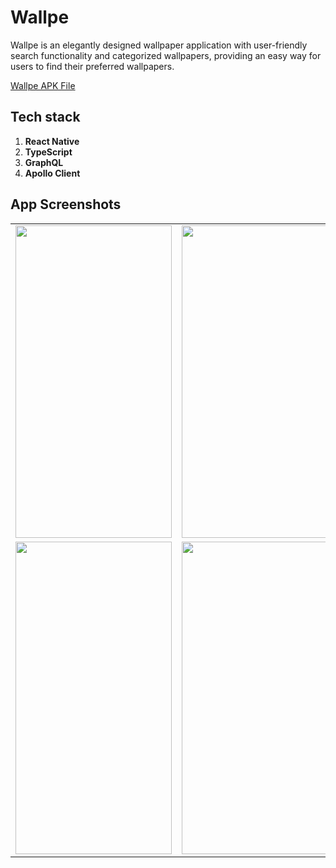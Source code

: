 # Wallpe
Wallpe is an elegantly designed wallpaper application with user-friendly search functionality and categorized wallpapers, providing an easy way for users to find their preferred wallpapers.

  [Wallpe APK File](https://drive.google.com/drive/u/0/folders/1RVoJaX8s6qbNiT3p9BMDfqCMkss-PWJ2)

## Tech stack 
  1. **React Native**
  2. **TypeScript**
  3. **GraphQL**
  4. **Apollo Client**

 ## App Screenshots

<table align="center">
  <tr>
    <td><img src="https://github.com/bharathsandepogu01/Wallpe/assets/86849197/7669835b-6a37-4ff7-bcab-7ca6186d8ff4" width="250" height="500"></td>
    <td><img src="https://github.com/bharathsandepogu01/Wallpe/assets/86849197/dbffedd3-dddb-415e-87b5-f36a550654b1" width="250" height="500"></td>
    <td><img src="https://github.com/bharathsandepogu01/Wallpe/assets/86849197/083d0f89-dc63-4a7f-8345-d91a9e91908b" width="250" height="500"></td>
  </tr>
  <tr>
    <td><img src="https://github.com/bharathsandepogu01/Wallpe/assets/86849197/e96f53e6-74e3-4e4b-81ff-e3b3ed26ffe3" width="250" height="500"></td>
    <td><img src="https://github.com/bharathsandepogu01/Wallpe/assets/86849197/273eaa2a-064c-4a91-9973-5842154879a1" width="250" height="500"></td>
    <td><img src="https://github.com/bharathsandepogu01/Wallpe/assets/86849197/00c4d336-ef53-49ed-8791-c751ad11cf00" width="250" height="500"></td>
  </tr>
</table>

